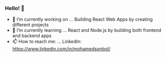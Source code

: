 ### Hello! 👋
- 🔭 I’m currently working on ...
Building React Web Apps by creating different projects
- 🌱 I’m currently learning ...
React and Node.js by building both frontend and backend apps
- 📫 How to reach me: ...
LinkedIn: https://www.linkedin.com/in/mohamedsonbol/
<!--
**Moezzy/Moezzy** is a ✨ _special_ ✨ repository because its `README.md` (this file) appears on your GitHub profile.

Here are some ideas to get you started:

- 🔭 I’m currently working on ...

- 🌱 I’m currently learning ...
- 👯 I’m looking to collaborate on ...
- 🤔 I’m looking for help with ...
- 💬 Ask me about ...
- 📫 How to reach me: ...
- 😄 Pronouns: ...
- ⚡ Fun fact: ...
-->
